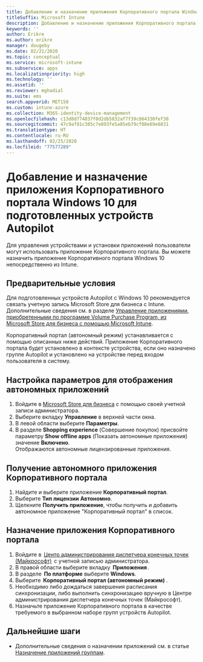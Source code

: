 ```yaml
---
title: Добавление и назначение приложения Корпоративного портала Windows 10 для подготовленных устройств Autopilot
titleSuffix: Microsoft Intune
description: Добавление и назначение приложения Корпоративного портала Windows 10 в Intune для подготовленных устройств Autopilot.
keywords: ''
author: Erikre
ms.author: erikre
manager: dougeby
ms.date: 02/21/2020
ms.topic: conceptual
ms.service: microsoft-intune
ms.subservice: apps
ms.localizationpriority: high
ms.technology: ''
ms.assetid: ''
ms.reviewer: mghadial
ms.suite: ems
search.appverid: MET150
ms.custom: intune-azure
ms.collection: M365-identity-device-management
ms.openlocfilehash: c13d8d774037f0d2db5832af7f39c864330fef30
ms.sourcegitcommit: 47c9af81c385c7e893fe5a85eb79cf08e69e6831
ms.translationtype: HT
ms.contentlocale: ru-RU
ms.lasthandoff: 02/25/2020
ms.locfileid: "77577289"
---
```

# <a name="add-and-assign-the-windows-10-company-portal-app-for-autopilot-provisioned-devices"></a>Добавление и назначение приложения Корпоративного портала Windows 10 для подготовленных устройств Autopilot

Для управления устройствами и установки приложений пользователи могут использовать приложение Корпоративного портала. Вы можете назначить приложение Корпоративного портала Windows 10 непосредственно из Intune. 

## <a name="prerequisites"></a>Предварительные условия

Для подготовленных устройств Autopilot с Windows 10 рекомендуется связать учетную запись Microsoft Store для бизнеса с Intune. Дополнительные сведения см. в разделе [Управление приложениями, приобретенными по программе Volume Purchase Program, из Microsoft Store для бизнеса с помощью Microsoft Intune](~/apps/windows-store-for-business.md).

Корпоративный портал (автономный режим) устанавливается с помощью описанных ниже действий. Приложение Корпоративного портала будет установлено в контексте устройства, если оно назначено группе Autopilot и установлено на устройстве перед входом пользователя в систему. 

## <a name="configure-settings-to-show-offline-apps"></a>Настройка параметров для отображения автономных приложений
1. Войдите в [Microsoft Store для бизнеса](https://www.microsoft.com/business-store) с помощью своей учетной записи администратора.
2. Выберите вкладку **Управление** в верхней части окна.
3. В левой области выберите **Параметры**.
4. В разделе **Shopping experience** (Совершение покупок) присвойте параметру **Show offline apps** (Показать автономные приложения) значение **Включено**.  
    Отображаются автономные лицензированные приложения.

## <a name="get-the-offline-company-portal-app"></a>Получение автономного приложения Корпоративного портала
1. Найдите и выберите приложение **Корпоративный портал**.
2. Выберите **Тип лицензии** **Автономно**.
3. Щелкните **Получить приложение**, чтобы получить и добавить автономное приложение "Корпоративный портал" в список.

## <a name="assign-the-company-portal-app"></a>Назначение приложения Корпоративного портала
1. Войдите в  [Центр администрирования диспетчера конечных точек (Майкрософт)](https://go.microsoft.com/fwlink/?linkid=2109431)  с учетной записью администратора. 
2. В правой области выберите вкладку  **Приложения** . 
3. В разделе  **По платформе** выберите **Windows**. 
4. Выберите  **Корпоративный портал (автономный режим)** .   
5. Необходимо либо дождаться завершения расписания синхронизации, либо выполнить синхронизацию вручную в Центре администрирования диспетчера конечных точек (Майкрософт).
6. Назначьте приложение Корпоративного портала в качестве требуемого в выбранном наборе групп устройств Autopilot.

## <a name="next-steps"></a>Дальнейшие шаги

- Дополнительные сведения о назначении приложений см. в статье [Назначение приложений группам](apps-deploy.md).


